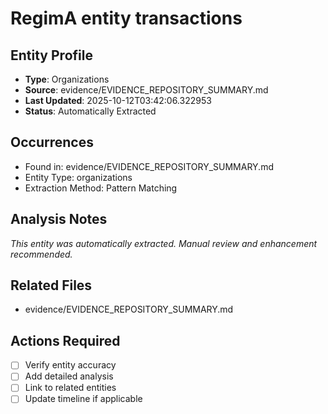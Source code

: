# RegimA entity transactions

## Entity Profile
- **Type**: Organizations
- **Source**: evidence/EVIDENCE_REPOSITORY_SUMMARY.md
- **Last Updated**: 2025-10-12T03:42:06.322953
- **Status**: Automatically Extracted

## Occurrences
- Found in: evidence/EVIDENCE_REPOSITORY_SUMMARY.md
- Entity Type: organizations
- Extraction Method: Pattern Matching

## Analysis Notes
*This entity was automatically extracted. Manual review and enhancement recommended.*

## Related Files
- evidence/EVIDENCE_REPOSITORY_SUMMARY.md

## Actions Required
- [ ] Verify entity accuracy
- [ ] Add detailed analysis
- [ ] Link to related entities
- [ ] Update timeline if applicable
